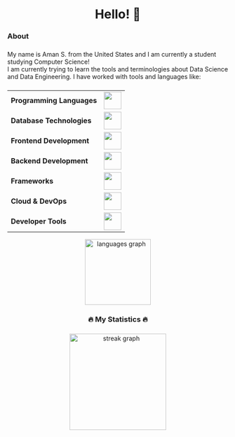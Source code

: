 <h1 align="center">Hello! 👋</h1>

###

<h3 align="left">About</h3>

###

<p align="left">My name is Aman S. from the United States and I am currently a student studying Computer Science!<br>I am currently trying to learn the tools and terminologies about Data Science and Data Engineering.
I have worked with tools and languages like:</p>

###

<div align="center">
  <table>
  	<tr>
  		<td><strong>Programming Languages</strong></td>
  		<td>
  			<img height=40 src="https://skillicons.dev/icons?i=cpp,python,swift&theme=dark">
  		</td>
  	</tr>
  	<tr>
  		<td><strong>Database Technologies</strong></td>
  		<td>
  			<img height=40 src="https://skillicons.dev/icons?i=mysql,firebase&theme=dark">
  		</td>
  	</tr>
  	<tr>
  		<td><strong>Frontend Development</strong></td>
  		<td>
  			<img height=40 src="https://skillicons.dev/icons?i=html,css,js,react,angular&theme=dark">
  		</td>
  	</tr>
  	<tr>
  		<td><strong>Backend Development</strong></td>
  		<td>
  			<img height=40 src="https://skillicons.dev/icons?i=flask&theme=dark">
  		</td>
  	</tr>
  	<tr>
  		<td><strong>Frameworks</strong></td>
  		<td>
  			<img height=40 src="https://skillicons.dev/icons?i=tailwind&theme=dark">
  		</td>
  	</tr>
  	<tr>
  		<td><strong>Cloud & DevOps</strong></td>
  		<td>
  			<img height=40 src="https://skillicons.dev/icons?i=aws,docker&theme=dark">
  		</td>
  	</tr>
  	<tr>
  		<td><strong>Developer Tools</strong></td>
  		<td>
  			<img height=40 src="https://skillicons.dev/icons?i=git,github,xcode&theme=dark">
  		</td>
  	</tr>
  </table>
</div>


<div align="center">
  <img src="https://github-readme-stats.vercel.app/api/top-langs?username=as9219&locale=en&hide_title=false&layout=compact&card_width=320&langs_count=5&theme=dracula&hide_border=false&order=2" height="150" alt="languages graph"  />
</div>


###

<h3 align="center">🔥   My Statistics   🔥</h3>

###

<div align="center">
  <img src="https://streak-stats.demolab.com?user=as9219&locale=en&mode=daily&theme=dark&hide_border=false&border_radius=5&order=3" height="220" alt="streak graph"  />
</div>
